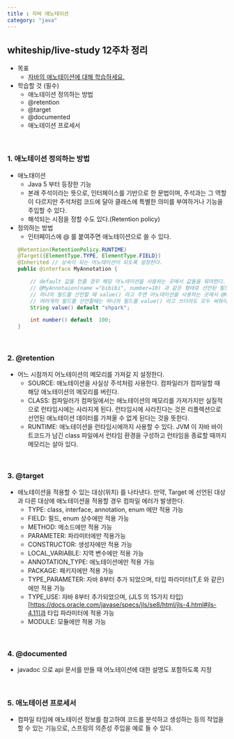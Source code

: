 ```yaml
---
title : 자바 애노테이션
category: "java"
---
```


## whiteship/live-study 12주차 정리
- 목표
    - [자바의 애노테이션에 대해 학습하세요.](https://github.com/whiteship/live-study/issues/12)
- 학습할 것 (필수)
    - 애노테이션 정의하는 방법
    - @retention
    - @target
    - @documented
    - 애노테이션 프로세서

<br>

### 1. 애노테이션 정의하는 방법
- 애노태이션
    - Java 5 부터 등장한 기능
    - 본래 주석이라는 뜻으로, 인터페이스를 기반으로 한 문법이며, 주석과는 그 역할이 다르지만 주석처럼 코드에 달아 클래스에 특별한 의미를 부여하거나 기능을 주입할 수 있다.
    - 해석되는 시점을 정할 수도 있다.(Retention policy)
- 정의하는 방법
    - 인터페이스에 @ 를 붙여주면 애노테이션으로 쓸 수 있다.
    ~~~ java
    @Retention(RetentionPolicy.RUNTIME)
    @Target({ElementType.TYPE, ElementType.FIELD})
    @Inherited // 상속이 되는 어노테이션이 되도록 설정한다.
    public @interface MyAnnotation {

        // default 값을 안줄 경우 해당 어노테이션을 사용하는 곳에서 값들을 줘야한다.
        // @MyAnnotaion(name ="bibibi", number=10) 과 같은 형태로 선언된 필드에 대한 값을 줘야 한다.
        // 하나의 필드를 선언할 때 value() 라고 주면 어노테이션을 사용하는 곳에서 @MyAnnotation(name="test"), 대신 @MyAnnotation("test") 과 같은 형태로 필드이름을 생략 할 수 있다.자
        // 여러개의 필드를 선언할때는 하나의 필드를 value() 라고 쓰더라도 모두 써줘야한다.
        String value() default "shpark";

        int number() default  100;
    }
    ~~~

<br>

### 2. @retention
- 어느 시점까지 어노테이션의 메모리를 가져갈 지 설정한다.
    - SOURCE: 애노테이션을 사실상 주석처럼 사용한다. 컴파일러가 컴파일할 때 해당 애노테이션의 메모리를 버린다.
    - CLASS: 컴파일러가 컴파일에서는 애노테이션의 메모리를 가져가지만 실질적으로 런타임시에는 사라지게 된다.
      런타임시에 사라진다는 것은 리플렉션으로 선언된 애노테이션 데이터를 가져올 수 없게 된다는 것을 뜻한다.
    - RUNTIME: 애노테이션을 런타임시에까지 사용할 수 있다. JVM 이 자바 바이트코드가 남긴 class 파일에서 런타임 환경을 구성하고 런타임을 종료할 때까지 메모리는 살아 있다.

<br>

### 3. @target
- 애노테이션을 적용할 수 있는 대상(위치) 를 나타낸다. 만약, Target 에 선언된 대상과 다른 대상에 애노테이션을 적용할 경우 컴파일 에러가 발생한다.
    - TYPE:  class, interface, annotation, enum 에만 적용 가능
    - FIELD: 필드, enum 상수에만 적용 가능
    - METHOD: 메소드에만 적용 가능
    - PARAMETER: 파라미터에만 적용가능
    - CONSTRUCTOR: 생성자에만 적용 가능
    - LOCAL_VARIABLE: 지역 변수에만 적용 가능
    - ANNOTATION_TYPE: 애노테이션에만 적용 가능
    - PACKAGE: 패키지에만 적용 가능
    - TYPE_PARAMETER: 자바 8부터 추가 되었으며, 타입 파라미터(T,E 와 같은)에만 적용 가능
    - TYPE_USE: 자바 8부터 추가되었으며, (JLS 의 15가지 타입)[https://docs.oracle.com/javase/specs/jls/se8/html/jls-4.html#jls-4.11]과 타입 파라미터에 적용 가능
    - MODULE: 모듈에만 적용 가능

<br>

### 4. @documented
- javadoc 으로 api 문서를 만들 때 어노테이션에 대한 설명도 포함하도록 지정

<br>

### 5. 애노테이션 프로세서
- 컴파일 타임에 애노테이션 정보를 참고하여 코드를 분석하고 생성하는 등의 작업을 할 수 있는 기능으로, 스프링의 의존성 주입을 예로 들 수 있다.


